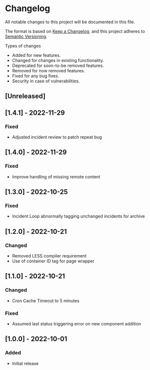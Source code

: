 # Changelog
All notable changes to this project will be documented in this file.

The format is based on [Keep a Changelog](https://keepachangelog.com/en/1.0.0/),
and this project adheres to [Semantic Versioning](https://semver.org/spec/v2.0.0.html).

Types of changes
- Added for new features.
- Changed for changes in existing functionality.
- Deprecated for soon-to-be removed features.
- Removed for now removed features.
- Fixed for any bug fixes.
- Security in case of vulnerabilities.

## [Unreleased]

## [1.4.1] - 2022-11-29
### Fixed
- Adjusted incident review to patch repeat bug

## [1.4.0] - 2022-11-29
### Fixed
- Improve handling of missing remote content

## [1.3.0] - 2022-10-25
### Fixed
- Incident Loop abnormally tagging unchanged incidents for archive

## [1.2.0] - 2022-10-21
### Changed
- Removed LESS compiler requirement
- Use of container ID tag for page wrapper

## [1.1.0] - 2022-10-21
### Changed
- Cron Cache Timeout to 5 minutes

### Fixed
- Assumed last status triggering error on new component addition

## [1.0.0] - 2022-10-01
### Added
- Initial release
